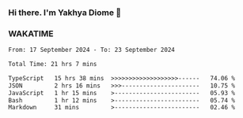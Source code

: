 ### Hi there. I'm Yakhya Diome 👋

### WAKATIME
<!--START_SECTION:waka-->

```txt
From: 17 September 2024 - To: 23 September 2024

Total Time: 21 hrs 7 mins

TypeScript   15 hrs 38 mins  >>>>>>>>>>>>>>>>>>>------   74.06 %
JSON         2 hrs 16 mins   >>>----------------------   10.75 %
JavaScript   1 hr 15 mins    >------------------------   05.93 %
Bash         1 hr 12 mins    >------------------------   05.74 %
Markdown     31 mins         >------------------------   02.46 %
```

<!--END_SECTION:waka-->

